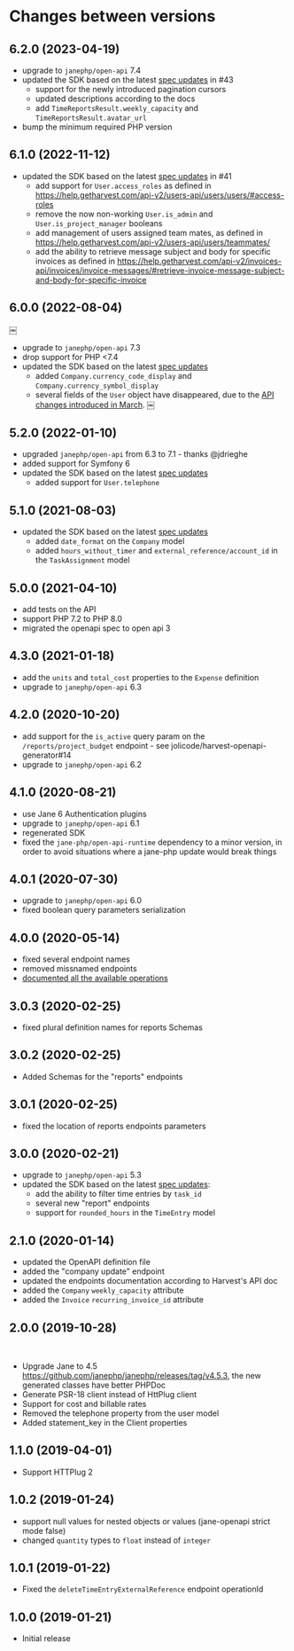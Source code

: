 # Changes between versions

## 6.2.0 (2023-04-19)

 * upgrade to `janephp/open-api` 7.4
 * updated the SDK based on the latest [spec updates](jolicode/harvest-openapi-generator#26) in #43
   * support for the newly introduced pagination cursors
   * updated descriptions according to the docs
   * add `TimeReportsResult.weekly_capacity` and `TimeReportsResult.avatar_url`
 * bump the minimum required PHP version

## 6.1.0 (2022-11-12)

 * updated the SDK based on the latest [spec updates](jolicode/harvest-openapi-generator#22) in #41
   * add support for `User.access_roles` as defined in https://help.getharvest.com/api-v2/users-api/users/users/#access-roles
   * remove the now non-working `User.is_admin` and `User.is_project_manager` booleans
   * add management of users assigned team mates, as defined in https://help.getharvest.com/api-v2/users-api/users/teammates/
   * add the ability to retrieve message subject and body for specific invoices as defined in https://help.getharvest.com/api-v2/invoices-api/invoices/invoice-messages/#retrieve-invoice-message-subject-and-body-for-specific-invoice

## 6.0.0 (2022-08-04)
￼
 * upgrade to `janephp/open-api` 7.3
 * drop support for PHP <7.4
 * updated the SDK based on the latest [spec updates](jolicode/harvest-openapi-generator#20)
   * added `Company.currency_code_display` and `Company.currency_symbol_display`
   * several fields of the `User` object have disappeared, due to the [API changes introduced in March](https://www.getharvest.com/blog/new-flexible-permissions#:~:text=The%20API%20has%20been%20updated%20to%20align%20with%20the%20new%20permissions%20features.).
￼
## 5.2.0 (2022-01-10)

 * upgraded `janephp/open-api` from 6.3 to 7.1 - thanks @jdrieghe
 * added support for Symfony 6
 * updated the SDK based on the latest [spec updates](jolicode/harvest-openapi-generator#19)
   * added support for `User.telephone`

## 5.1.0 (2021-08-03)

 * updated the SDK based on the latest [spec updates](jolicode/harvest-openapi-generator#18)
   * added `date_format` on the `Company` model
   * added `hours_without_timer` and `external_reference/account_id` in the `TaskAssignment` model

## 5.0.0 (2021-04-10)

 * add tests on the API
 * support PHP 7.2 to PHP 8.0
 * migrated the openapi spec to open api 3

## 4.3.0 (2021-01-18)

 * add the `units` and `total_cost` properties to the `Expense` definition
 * upgrade to `janephp/open-api` 6.3

## 4.2.0 (2020-10-20)

 * add support for the `is_active` query param on the `/reports/project_budget` endpoint - see jolicode/harvest-openapi-generator#14
 * upgrade to `janephp/open-api` 6.2

## 4.1.0 (2020-08-21)

 * use Jane 6 Authentication plugins
 * upgrade to `janephp/open-api` 6.1
 * regenerated SDK
 * fixed the `jane-php/open-api-runtime` dependency to a minor version, in order to avoid situations where a jane-php update would break things

## 4.0.1 (2020-07-30)

 * upgrade to `janephp/open-api` 6.0
 * fixed boolean query parameters serialization

## 4.0.0 (2020-05-14)

 * fixed several endpoint names
 * removed missnamed endpoints
 * [documented all the available operations](doc/index.md)

## 3.0.3 (2020-02-25)

 * fixed plural definition names for reports Schemas

## 3.0.2 (2020-02-25)

 * Added Schemas for the "reports" endpoints

## 3.0.1 (2020-02-25)

 * fixed the location of reports endpoints parameters

## 3.0.0 (2020-02-21)

 * upgrade to `janephp/open-api` 5.3
 * updated the SDK based on the latest [spec updates](https://github.com/jolicode/harvest-openapi-generator/pull/9):
   * add the ability to filter time entries by `task_id`
   * several new "report" endpoints
   * support for `rounded_hours` in the `TimeEntry` model

## 2.1.0 (2020-01-14)

 * updated the OpenAPI definition file
 * added the "company update" endpoint
 * updated the endpoints documentation according to Harvest's API doc
 * added the `Company` `weekly_capacity` attribute
 * added the `Invoice` `recurring_invoice_id` attribute

## 2.0.0 (2019-10-28)
​
* Upgrade Jane to 4.5 https://github.com/janephp/janephp/releases/tag/v4.5.3, the new generated classes have better PHPDoc​
* Generate PSR-18 client instead of HttPlug client
* Support for cost and billable rates
* Removed the telephone property from the user model
* Added statement_key in the Client properties

## 1.1.0 (2019-04-01)

* Support HTTPlug 2

## 1.0.2 (2019-01-24)

* support null values for nested objects or values (jane-openapi strict mode false)
* changed `quantity` types to `float` instead of `integer`

## 1.0.1 (2019-01-22)

* Fixed the `deleteTimeEntryExternalReference` endpoint operationId

## 1.0.0 (2019-01-21)

* Initial release
